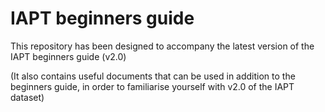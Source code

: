 # IAPT beginners guide

This repository has been designed to accompany the latest version of the IAPT beginners guide (v2.0)

(It also contains useful documents that can be used in addition to the beginners guide, in order to familiarise yourself with v2.0 of the IAPT dataset)

#
